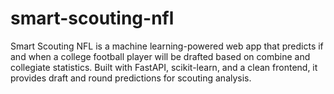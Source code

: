 # smart-scouting-nfl
Smart Scouting NFL is a machine learning-powered web app that predicts if and when a college football player will be drafted based on combine and collegiate statistics. Built with FastAPI, scikit-learn, and a clean frontend, it provides draft and round predictions for scouting analysis.

